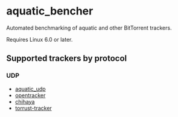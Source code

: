# aquatic_bencher

Automated benchmarking of aquatic and other BitTorrent trackers.

Requires Linux 6.0 or later.

## Supported trackers by protocol

### UDP

- [aquatic_udp](https://github.com/greatest-ape/aquatic/)
- [opentracker](https://erdgeist.org/arts/software/opentracker/)
- [chihaya](https://github.com/chihaya/chihaya)
- [torrust-tracker](https://github.com/torrust/torrust-tracker)